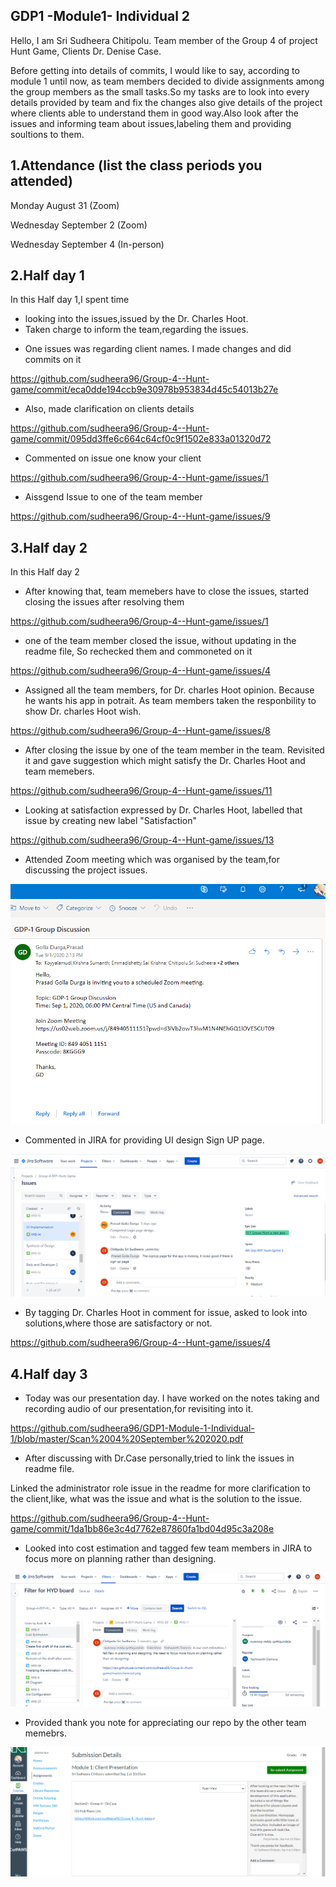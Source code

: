 ## GDP1 -Module1-  Individual 2
Hello, I am Sri Sudheera Chitipolu. Team member of the Group 4 of project Hunt Game, Clients Dr. Denise Case.

Before getting into details of commits, I would like to say, according to module 1 until now, as team members decided to divide assignments among the group members as the small tasks.So my tasks are to look into every details provided by team and fix the changes also give details of the project where clients able to understand them in good way.Also look after the issues and informing team about issues,labeling them and providing soultions to them. 

## 1.Attendance (list the class periods you attended)

Monday August 31 (Zoom)

Wednesday September 2 (Zoom)

Wednesday September 4 (In-person)

## 2.Half day 1

In this Half day 1,I spent time 

- looking into the issues,issued by the Dr. Charles Hoot.
- Taken charge to inform the team,regarding the issues.

* One issues was regarding client names. I made changes and did commits on it

https://github.com/sudheera96/Group-4--Hunt-game/commit/eca0dde194ccb9e30978b953834d45c54013b27e

* Also, made clarification on clients details

https://github.com/sudheera96/Group-4--Hunt-game/commit/095dd3ffe6c664c64cf0c9f1502e833a01320d72

* Commented on issue one know your client

https://github.com/sudheera96/Group-4--Hunt-game/issues/1

* Aissgend Issue to one of the team member

https://github.com/sudheera96/Group-4--Hunt-game/issues/9

## 3.Half day 2

In this Half day 2

* After knowing that, team memebers have to close the issues, started closing the issues after resolving them

https://github.com/sudheera96/Group-4--Hunt-game/issues/1

* one of the team member closed the issue, without updating in the readme file, So rechecked them and commoneted on it

https://github.com/sudheera96/Group-4--Hunt-game/issues/4

* Assigned all the team members, for Dr. charles Hoot opinion. Because he wants his app in potrait. As team members taken the responbility to show Dr. charles Hoot wish.

https://github.com/sudheera96/Group-4--Hunt-game/issues/8

* After closing the issue by  one of the team member in the team. Revisited it and gave suggestion which might satisfy the Dr. Charles Hoot and team memebers.

https://github.com/sudheera96/Group-4--Hunt-game/issues/11

* Looking at satisfaction expressed by Dr. Charles Hoot, labelled that issue by creating new label "Satisfaction"

https://github.com/sudheera96/Group-4--Hunt-game/issues/13

* Attended Zoom meeting which was organised by the team,for discussing the project issues.

![](https://raw.githubusercontent.com/sudheera96/GDP1-Module-1-Individual-1/master/Screenshot%20(122).png)

* Commented in JIRA for providing UI design Sign UP page.

![](https://raw.githubusercontent.com/sudheera96/GDP1-Module-1-Individual-1/master/Screenshot%20(121).png)

* By tagging Dr. Charles Hoot in comment for issue, asked to look into solutions,where those are satisfactory or not.

https://github.com/sudheera96/Group-4--Hunt-game/issues/4

## 4.Half day 3

* Today was our presentation day. I have worked on the notes taking and recording audio of our presentation,for revisiting into it.

https://github.com/sudheera96/GDP1-Module-1-Individual-1/blob/master/Scan%2004%20September%202020.pdf

* After discussing with Dr.Case personally,tried to link the issues in readme file.
 
 Linked the administrator role issue in the readme for more clarification to the client,like, what was the issue and what is the solution to the issue.
 
 https://github.com/sudheera96/Group-4--Hunt-game/commit/1da1bb86e3c4d7762e87860fa1bd04d95c3a208e
 
 * Looked into cost estimation and tagged few team members in JIRA to focus more on planning rather than designing. 
 
 ![](https://raw.githubusercontent.com/sudheera96/GDP1-Module-1-Individual-1/master/Screenshot%20(124).png)
 
 * Provided thank you note for appreciating our repo by the other team memebrs.
 
 ![](https://raw.githubusercontent.com/sudheera96/GDP1-Module-1-Individual-1/master/Screenshot%20(125).png)
